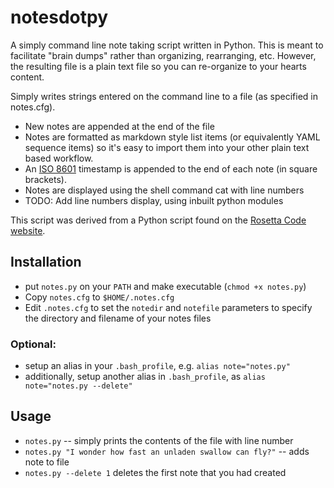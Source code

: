 notesdotpy
==========

A simply command line note taking script written in Python. This is meant to facilitate "brain dumps" rather than organizing, rearranging, etc.  However, the resulting file is a plain text file so you can re-organize to your hearts content.

Simply writes strings entered on the command line to a file (as specified in notes.cfg).

- New notes are appended at the end of the file
- Notes are formatted as markdown style list items (or equivalently YAML sequence items) so it's easy to import them into your other plain text based workflow.
- An [ISO 8601](http://www.w3.org/TR/NOTE-datetime) timestamp is appended to the end of each note (in square brackets).
- Notes are displayed using the shell command cat with line numbers
- TODO: Add line numbers display, using inbuilt python modules

This script was derived from a Python script found on the [Rosetta Code website](http://rosettacode.org/wiki/Take_notes_on_the_command_line#Python).

## Installation
- put `notes.py` on your `PATH` and make executable (`chmod +x notes.py`)
- Copy `notes.cfg` to `$HOME/.notes.cfg`
- Edit `.notes.cfg` to set the `notedir` and `notefile` parameters to specify the directory and filename of your notes files

### Optional:
- setup an alias in your `.bash_profile`, e.g. `alias note="notes.py"`
- additionally, setup another alias in `.bash_profile`, as `alias note="notes.py --delete"`
  
## Usage
- `notes.py` -- simply prints the contents of the file with line number
- `notes.py "I wonder how fast an unladen swallow can fly?"` --  adds note to file
- `notes.py --delete 1` deletes the first note that you had created
